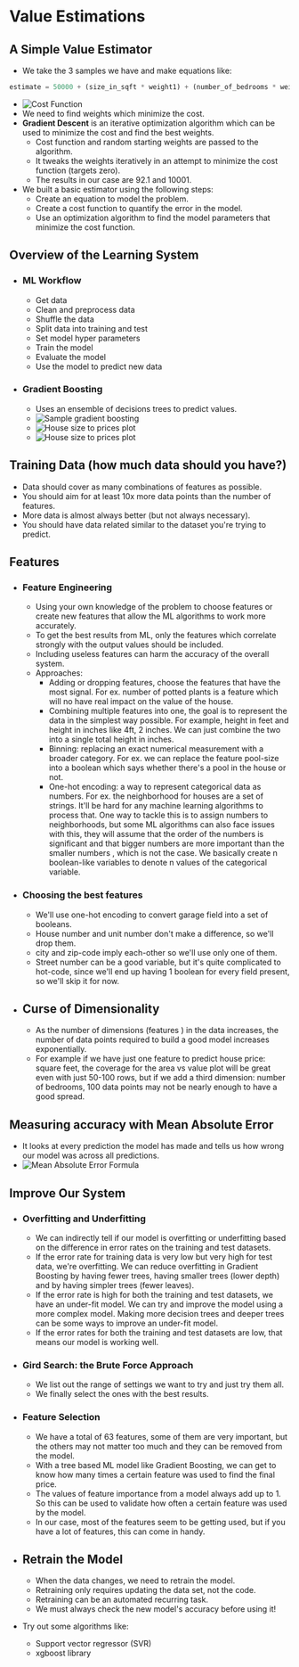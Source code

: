 # Value Estimations

## A Simple Value Estimator

* We take the 3 samples we have and make equations like:

```python
estimate = 50000 + (size_in_sqft * weight1) + (number_of_bedrooms * weight2)
```

* ![Cost Function](images/cost_function.png)
* We need to find weights which minimize the cost.
* **Gradient Descent** is an iterative optimization algorithm which can be used to minimize the cost and find the best weights.
  * Cost function and random starting weights are passed to the algorithm.
  * It tweaks the weights iteratively in an attempt to minimize the cost function (targets zero).
  * The results in our case are 92.1 and 10001.
* We built a basic estimator using the following steps:
  * Create an equation to model the problem.
  * Create a cost function to quantify the error in the model.
  * Use an optimization algorithm to find the model parameters that minimize the cost function.

## Overview of the Learning System

* ### ML Workflow

  * Get data
  * Clean and preprocess data
  * Shuffle the data
  * Split data into training and test
  * Set model hyper parameters
  * Train the model
  * Evaluate the model
  * Use the model to predict new data

* ### Gradient Boosting

  * Uses an ensemble of decisions trees to predict values.
  * ![Sample gradient boosting](images/sample_gradient_boosting.png)
  * ![House size to prices plot](images/housesize_vs_price.png)
  * ![House size to prices plot](images/overfitting_gradient_boosting.png)

## Training Data (how much data should you have?)

* Data should cover as many combinations of features as possible.
* You should aim for at least 10x more data points than the number of features.
* More data is almost always better (but not always necessary).
* You should have data related similar to the dataset you're trying to predict.

## Features

* ### Feature Engineering

  * Using your own knowledge of the problem to choose features or create new features that allow the ML algorithms to work more accurately.
  * To get the best results from ML, only the features which correlate strongly with the output values should be included.
  * Including useless features can harm the accuracy of the overall system.
  * Approaches:
    * Adding or dropping features, choose the features that have the most signal. For ex. number of potted plants is a feature which will no have real impact on the value of the house.
    * Combining multiple features into one, the goal is to represent the data in the simplest way possible. For example, height in feet and height in inches like 4ft, 2 inches. We can just combine the two into a single total height in inches.
    * Binning: replacing an exact numerical measurement with a broader category. For ex. we can replace the feature pool-size into a boolean which says whether there's a pool in the house or not.
    * One-hot encoding: a way to represent categorical data as numbers. For ex. the neighborhood for houses are a set of strings. It'll be hard for any machine learning algorithms to process that. One way to tackle this is to assign numbers to neighborhoods, but some ML algorithms can also face issues with this, they will assume that the order of the numbers is significant and that bigger numbers are more important than the smaller numbers , which is not the case. We basically create n boolean-like variables to denote n values of the categorical variable.

* ### Choosing the best features

  * We'll use one-hot encoding to convert garage field into a set of booleans.
  * House number and unit number don't make a difference, so we'll drop them.
  * city and zip-code imply each-other so we'll use only one of them.
  * Street number can be a good variable, but it's quite complicated to hot-code, since we'll end up having 1 boolean for every field present, so we'll skip it for now.

* ## Curse of Dimensionality

  * As the number of dimensions (features ) in the data increases, the number of data points required to build a good model increases exponentially.
  * For example if we have just one feature to predict house price: square feet, the coverage for the area vs value plot will be great even with just 50-100 rows, but if we add a third dimension: number of bedrooms, 100 data points may not be nearly enough to have a good spread.

## Measuring accuracy with Mean Absolute Error

* It looks at every prediction the model has made and tells us how wrong our model was across all predictions.
* ![Mean Absolute Error Formula](images/mean_absolute_error_formula.png)

## Improve Our System

* ### Overfitting and Underfitting

  * We can indirectly tell if our model is overfitting or underfitting based on the difference in error rates on the training and test datasets.
  * If the error rate for training data is very low but very high for test data, we're overfitting. We can reduce overfitting in Gradient Boosting by having fewer trees, having smaller trees (lower depth) and by having simpler trees (fewer leaves).
  * If the error rate is high for both the training and test datasets, we have an under-fit model. We can try and improve the model using a more complex model. Making more decision trees and deeper trees can be some ways to improve an under-fit model.
  * If the error rates for both the training and test datasets are low, that means our model is working well.

* ### Gird Search: the Brute Force Approach

  * We list out the range of settings we want to try and just try them all.
  * We finally select the ones with the best results.

* ### Feature Selection

  * We have a total of 63 features, some of them are very important, but the others may not matter too much and they can be removed from the model.
  * With a tree based ML model like Gradient Boosting, we can get to know how many times a certain feature was used to find the final price.
  * The values of feature importance from a model always add up to  1. So this can be used to validate how often a certain feature was used by the model.
  * In our case, most of the features seem to be getting used, but if you have a lot of features, this can come in handy.

* ## Retrain the Model

  * When the data changes, we need to retrain the model.
  * Retraining only requires updating the data set, not the code.
  * Retraining can be an automated recurring task.
  * We must always check the new model's accuracy before using it!

* Try out some algorithms like:
  * Support vector regressor (SVR)
  * xgboost library

